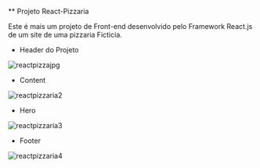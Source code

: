 ** Projeto React-Pizzaria

Este é mais um projeto de Front-end desenvolvido pelo Framework React.js de um site de uma pizzaria Ficticia. 


* Header do Projeto

![reactpizzajpg](https://user-images.githubusercontent.com/24817323/103812745-bda70980-503d-11eb-8be7-75b948738699.jpg)


* Content 

![reactpizzaria2](https://user-images.githubusercontent.com/24817323/103812796-d4e5f700-503d-11eb-85a7-1aca655fe57b.jpg)


* Hero

![reactpizzaria3](https://user-images.githubusercontent.com/24817323/103812859-eaf3b780-503d-11eb-8cd3-5f9453b02536.jpg)


* Footer

![reactpizzaria4](https://user-images.githubusercontent.com/24817323/103812940-08c11c80-503e-11eb-99c3-e8314549f169.jpg)




